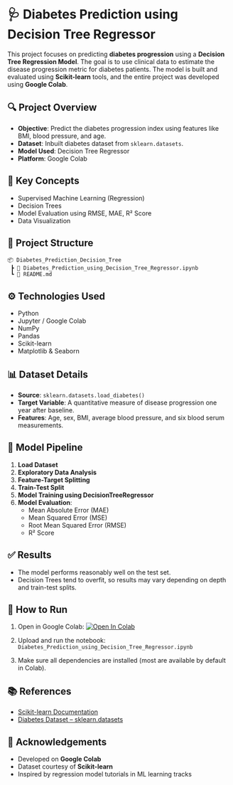 
# 🩺 Diabetes Prediction using Decision Tree Regressor

This project focuses on predicting **diabetes progression** using a **Decision Tree Regression Model**. The goal is to use clinical data to estimate the disease progression metric for diabetes patients. The model is built and evaluated using **Scikit-learn** tools, and the entire project was developed using **Google Colab**.

## 🔍 Project Overview

- **Objective**: Predict the diabetes progression index using features like BMI, blood pressure, and age.
- **Dataset**: Inbuilt diabetes dataset from `sklearn.datasets`.
- **Model Used**: Decision Tree Regressor
- **Platform**: Google Colab

## 🧠 Key Concepts

- Supervised Machine Learning (Regression)
- Decision Trees
- Model Evaluation using RMSE, MAE, R² Score
- Data Visualization

## 📁 Project Structure

```
📦 Diabetes_Prediction_Decision_Tree
 ┣ 📜 Diabetes_Prediction_using_Decision_Tree_Regressor.ipynb
 ┗ 📄 README.md
```

## ⚙️ Technologies Used

- Python
- Jupyter / Google Colab
- NumPy
- Pandas
- Scikit-learn
- Matplotlib & Seaborn

## 📊 Dataset Details

- **Source**: `sklearn.datasets.load_diabetes()`
- **Target Variable**: A quantitative measure of disease progression one year after baseline.
- **Features**: Age, sex, BMI, average blood pressure, and six blood serum measurements.

## 🧪 Model Pipeline

1. **Load Dataset**
2. **Exploratory Data Analysis**
3. **Feature-Target Splitting**
4. **Train-Test Split**
5. **Model Training using DecisionTreeRegressor**
6. **Model Evaluation**:  
   - Mean Absolute Error (MAE)  
   - Mean Squared Error (MSE)  
   - Root Mean Squared Error (RMSE)  
   - R² Score

## ✅ Results

- The model performs reasonably well on the test set.
- Decision Trees tend to overfit, so results may vary depending on depth and train-test splits.

## 🚀 How to Run

1. Open in Google Colab:
   [![Open In Colab](https://colab.research.google.com/assets/colab-badge.svg)](https://colab.research.google.com/)

2. Upload and run the notebook:  
   `Diabetes_Prediction_using_Decision_Tree_Regressor.ipynb`

3. Make sure all dependencies are installed (most are available by default in Colab).

## 📚 References

- [Scikit-learn Documentation](https://scikit-learn.org/stable/)
- [Diabetes Dataset – sklearn.datasets](https://scikit-learn.org/stable/datasets/toy_dataset.html#diabetes-dataset)

## 🙌 Acknowledgements

- Developed on **Google Colab**
- Dataset courtesy of **Scikit-learn**
- Inspired by regression model tutorials in ML learning tracks
